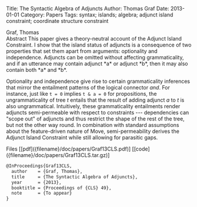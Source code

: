 Title: The Syntactic Algebra of Adjuncts
Author: Thomas Graf
Date: 2013-01-01
Category: Papers
Tags: syntax; islands; algebra; adjunct island constraint; coordinate structure constraint

<div markdown class="authors">
Graf, Thomas
</div>

<div markdown class="abstract">
<span id="abstract-title">Abstract</span>
This paper gives a theory-neutral account of the Adjunct Island Constraint.
I show that the island status of adjuncts is a consequence of two properties that set them apart from arguments: optionality and independence.
Adjuncts can be omitted without affecting grammaticality, and if an utterance may contain adjunct *a* or adjunct *b*, then it may also contain both *a* and *b*.

Optionality and independence give rise to certain grammaticality inferences that mirror the entailment patterns of the logical connector *and*.
For instance, just like `t = 0` implies `t & a = 0` for propositions, the ungrammaticality of tree *t* entails that the result of adding adjunct *a* to *t* is also ungrammatical.
Intuitively, these grammaticality entailments render adjuncts semi-permeable with respect to constraints --- dependencies can "scope out" of adjuncts and thus restrict the shape of the rest of the tree, but not the other way round.
In combination with standard assumptions about the feature-driven nature of Move, semi-permeability derives the Adjunct Island Constraint while still allowing for parasitic gaps.
</div>

<div markdown class="files">
<span id="files-title">Files</span>
[[pdf]({filename}/doc/papers/Graf13CLS.pdf)]
[[code]({filename}/doc/papers/Graf13CLS.tar.gz)]
</div>

~~~latex
@InProceedings{Graf13CLS,
  author	= {Graf, Thomas},
  title		= {The Syntactic Algebra of Adjuncts},
  year		= {2013},
  booktitle	= {Proceedings of {CLS} 49},
  note		= {To appear}
}
~~~
